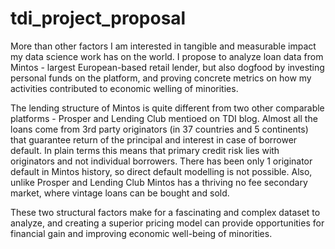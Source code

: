 # tdi_project_proposal

 More than other factors I am interested in tangible and measurable impact my data science work has on the world. I propose to analyze loan data from Mintos - largest European-based retail lender, but also dogfood by investing personal funds on the platform, and proving concrete metrics on how my activities contributed to economic welling of minorities. 

The lending structure of Mintos is quite different from two other comparable platforms - Prosper and Lending Club mentioed on TDI blog. Almost all the loans come from 3rd party originators (in 37 countries and 5 continents) that guarantee return of the principal and interest in case of borrower default. In plain terms this means that primary credit risk lies with originators and not individual borrowers. There has been only 1 originator default in Mintos history, so direct default modelling is not possible. Also, unlike Prosper and Lending Club Mintos has a thriving no fee secondary market, where vintage loans can be bought and sold.

These two structural factors make for a fascinating and complex dataset to analyze, and creating a superior pricing model can provide opportunities for financial gain and improving economic well-being of minorities. 
